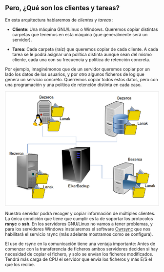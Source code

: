 ## Pero, ¿Qué son los clientes y tareas?

En esta arquitectura hablaremos de *clientes* y *tareas* :

- **Cliente**: Una máquina GNU/Linux o Windows. Queremos copiar distintas carpetas que tenemos en esta máquina (que generalmente será un servidor).

- **Tarea**: Cada carpeta (raíz) que queremos copiar de cada cliente. A cada tarea se le podrá asignar una política distinta aunque sean del mismo cliente, cada una con su frecuencia y política de retención concreta.

Por ejemplo, imaginémonos que de un servidor queremos copiar por un lado los datos de los usuarios, y por otro algunos ficheros de log que genera un servicio concreto. Querremos copiar todos estos datos, pero con una programación y una política de retención distinta en cada caso.

![Clientes y Tareas 2](../assets/clientes-tareas2.png)

Nuestro servidor podrá recoger y copiar información de múltiples clientes. La única condición que tiene que cumplir es la de soportar los protocolos  **rsnyc** o **ssh**. En los servidores GNU/Linux no vamos a tener problemas, y para los servidores Windows instalaremos el software [Cwrsync](https://www.itefix.no/i2/content/cwrsync-free-edition) que nos habilitará el servicio rsync (más adelante mostramos como se configura).

El uso de rsync en la comunicación tiene una ventaja importante: Antes de comenzar con la transferencia de ficheros ambos servidores deciden si hay necesidad de copiar el fichero, y solo se envían los ficheros modificados. Tendrá más carga de CPU el servidor que envía los ficheros y más E/S el que los recibe.
